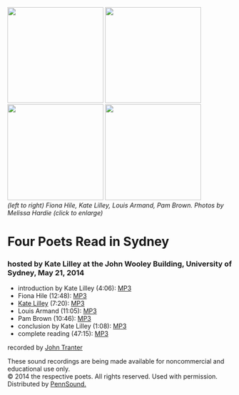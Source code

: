 [<img src="http://media.sas.upenn.edu/pennsound/groups/4-Poets-Sydney-2014/Fiona-HIle-by-Melissa-Hardie.jpg" height="215" />](https://media.sas.upenn.edu/pennsound/groups/4-Poets-Sydney-2014/Fiona-HIle-by-Melissa-Hardie.jpg)
[<img src="http://media.sas.upenn.edu/pennsound/groups/4-Poets-Sydney-2014/Kate-Lilley-by-Melissa-Hardie.jpg" height="215" />](https://media.sas.upenn.edu/pennsound/groups/4-Poets-Sydney-2014/Kate-Lilley-by-Melissa-Hardie.jpg)
[<img src="http://media.sas.upenn.edu/pennsound/groups/4-Poets-Sydney-2014/Louis-Armand-by-Melissa-Hardie.jpg" height="215" />](https://media.sas.upenn.edu/pennsound/groups/4-Poets-Sydney-2014/Louis-Armand-by-Melissa-Hardie.jpg)
[<img src="http://media.sas.upenn.edu/pennsound/groups/4-Poets-Sydney-2014/Pam-Brown-by-Melissa-Hardie.jpg" height="215" />](https://media.sas.upenn.edu/pennsound/groups/4-Poets-Sydney-2014/Pam-Brown-by-Melissa-Hardie.jpg)  
*(left to right) Fiona Hile, Kate Lilley, Louis Armand, Pam Brown. Photos by Melissa Hardie (click to enlarge)*  

Four Poets Read in Sydney
=========================

### hosted by Kate Lilley at the John Wooley Building, University of Sydney, May 21, 2014

-   introduction by Kate Lilley (4:06): [MP3](https://media.sas.upenn.edu/pennsound/groups/4-Poets-Sydney-2014/Lilley-Kate_01_Intro_Univ-of-Sydney_5-21-14.mp3)
-   Fiona Hile (12:48): [MP3](https://media.sas.upenn.edu/pennsound/groups/4-Poets-Sydney-2014/Hile-Fiona_02_Complete-Reading_Univ-of-Sydney_5-21-14.mp3)
-   [Kate Lilley](Lilley.php) (7:20): [MP3](https://media.sas.upenn.edu/pennsound/groups/4-Poets-Sydney-2014/Lilley-Kate_03_Complete-Reading_Univ-of-Sydney_5-21-14.mp3)
-   Louis Armand (11:05): [MP3](https://media.sas.upenn.edu/pennsound/groups/4-Poets-Sydney-2014/Armand-Louis_04_Complete-Reading_Univ-of-Sydney_5-21-14.mp3)
-   Pam Brown (10:46): [MP3](https://media.sas.upenn.edu/pennsound/groups/4-Poets-Sydney-2014/Brown-Pam_05_Complete-Reading_Univ-of-Sydney_5-21-14.mp3)
-   conclusion by Kate Lilley (1:08): [MP3](https://media.sas.upenn.edu/pennsound/groups/4-Poets-Sydney-2014/Lilley-Kate_06_Outro_Univ-of-Sydney_5-21-14.mp3)
-   complete reading (47:15): [MP3](https://media.sas.upenn.edu/pennsound/groups/4-Poets-Sydney-2014/4-Poets_Complete-Reading_Univ-of-Sydney_5-21-14.mp3)

recorded by [John Tranter](Tranter.php)

  

These sound
recordings are being made available for noncommercial and educational
use only.  
© 2014 the respective poets. All rights reserved. Used with permission. Distributed
by [PennSound.](../index.html)
